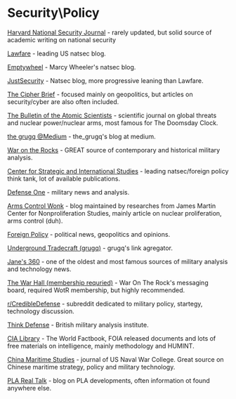 # Security\Policy

[Harvard National Security Journal](http://harvardnsj.org/) - rarely updated, but solid source of academic writing on national security

[Lawfare](http://www.lawfareblog.com/) - leading US natsec blog.

[Emptywheel](https://www.emptywheel.net/) - Marcy Wheeler's natsec blog.

[JustSecurity](https://www.justsecurity.org/) - Natsec blog, more progressive leaning than Lawfare.

[The Cipher Brief](https://www.thecipherbrief.com/) - focused mainly on geopolitics, but articles on security/cyber are also often included.

[The Bulletin of the Atomic Scientists](http://thebulletin.org/) - scientific journal on global threats and nuclear power/nuclear arms, most famous for The Doomsday Clock.

[the grugq @Medium](https://medium.com/@thegrugq/) - the_grugq's blog at medium.

[War on the Rocks](https://warontherocks.com/) - GREAT source of contemporary and historical military analysis.

[Center for Strategic and International Studies](https://www.csis.org/) - leading natsec/foreign policy think tank, lot of available publications.

[Defense One](http://www.defenseone.com/) - military news and analysis.

[Arms Control Wonk](http://www.armscontrolwonk.com/) - blog maintained by researches from James Martin Center for Nonproliferation Studies, mainly article on nuclear proliferation, arms control (duh).

[Foreign Policy](http://foreignpolicy.com/) - political news, geopolitics and opinions.

[Underground Tradecraft (grugq)](https://grugq.tumblr.com/) - grugq's link agregator.

[Jane's 360](http://www.janes.com/) - one of the oldest and most famous sources of military analysis and technology news.

[The War Hall (membership requried)](https://warontherocks.memberful.com/auth/sign_in) - War On The Rock's messaging board, required WotR membership, but highly recommended.

[r/CredibleDefense](https://www.reddit.com/r/CredibleDefense/) - subreddit dedicated to military policy, startegy, technology discussion.

[Think Defense](http://www.thinkdefence.co.uk/) - British military analysis institute.

[CIA Library](https://www.cia.gov/library/index.html) - The World Factbook, FOIA released documents and lots of free materials on intelligence, mainly methodology and HUMINT.

[China Maritime Studies](https://www.usnwc.edu/Publications/Publications.aspx) - journal of US Naval War College. Great source on Chinese maritime strategy, policy and military technology.

[PLA Real Talk](https://plarealtalk.com) - blog on PLA developments, often information ot found anywhere else.
